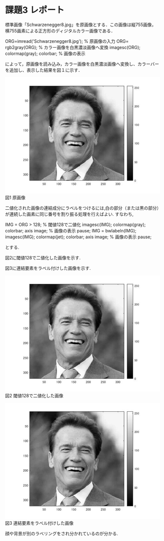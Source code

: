 # 課題3 レポート

標準画像「Schwarzenegger8.jpg」を原画像とする．この画像は縦755画像，横755画素による正方形のディジタルカラー画像である．

ORG=imread('Schwarzenegger8.jpg'); % 原画像の入力
ORG= rgb2gray(ORG); % カラー画像を白黒濃淡画像へ変換
imagesc(ORG); colormap(gray); colorbar; % 画像の表示



によって，原画像を読み込み，カラー画像を白黒濃淡画像へ変換し、カラーバーを追加し、表示した結果を図１に示す．

![原画像](https://raw.githubusercontent.com/09ne028koya/lecture_image_processing/master/image/8001.jpg)  
図1 原画像

二値化された画像の連結成分にラベルをつけるには,白の部分（または黒の部分）が連続した画素に同じ番号を割り振る処理を行えばよい.
すなわち,

IMG = ORG > 128; % 閾値128で二値化
imagesc(IMG); colormap(gray); colorbar;  axis image; % 画像の表示
pause;
IMG = bwlabeln(IMG);
imagesc(IMG); colormap(jet); colorbar;  axis image; % 画像の表示
pause;

とする.


図2に閾値128で二値化した画像を示す.

図3に連結要素をラベル付けした画像を示す.

![原画像](https://raw.githubusercontent.com/09ne028koya/lecture_image_processing/master/image/8001.jpg)  
図2 閾値128で二値化した画像



![原画像](https://raw.githubusercontent.com/09ne028koya/lecture_image_processing/master/image/8001.jpg)  
図3 連結要素をラベル付けした画像

顔や背景が別のラベリングをされ分かれているのが分かる.
